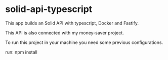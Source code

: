 # solid-api-typescript
This app builds an Solid API with typescript, Docker and Fastify.

This API is also connected with my money-saver project. 

To run this project in your machine you need some previous configurations. 

run: npm install
